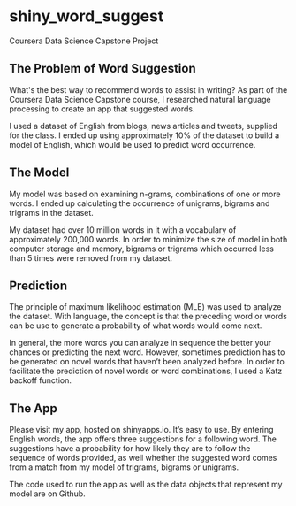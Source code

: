 # shiny_word_suggest
Coursera Data Science Capstone Project

## The Problem of Word Suggestion

What's the best way to recommend words to assist in writing? As part of the Coursera Data Science Capstone course, I researched natural language processing to create an app that suggested words.

I used a dataset of English from blogs, news articles and tweets, supplied for the class. I ended up using approximately 10% of the dataset to build a model of English, which would be used to predict word occurrence.

## The Model

My model was based on examining n-grams, combinations of one or more words. I ended up calculating the occurrence of unigrams, bigrams and trigrams in the dataset.

My dataset had over 10 million words in it with a vocabulary of approximately 200,000 words. In order to minimize the size of model in both computer storage and memory, bigrams or trigrams which occurred less than 5 times were removed from my dataset.

## Prediction

The principle of maximum likelihood estimation (MLE) was used to analyze the dataset. With language, the concept is that the preceding word or words can be use to generate a probability of what words would come next.

In general, the more words you can analyze in sequence the better your chances or predicting the next word. However, sometimes prediction has to be generated on novel words that haven’t been analyzed before. In order to facilitate the prediction of novel words or word combinations, I used a Katz backoff function.

## The App

Please visit my app, hosted on shinyapps.io. It’s easy to use. By entering English words, the app offers three suggestions for a following word. The suggestions have a probability for how likely they are to follow the sequence of words provided, as well whether the suggested word comes from a match from my model of trigrams, bigrams or unigrams.

The code used to run the app as well as the data objects that represent my model are on Github.
